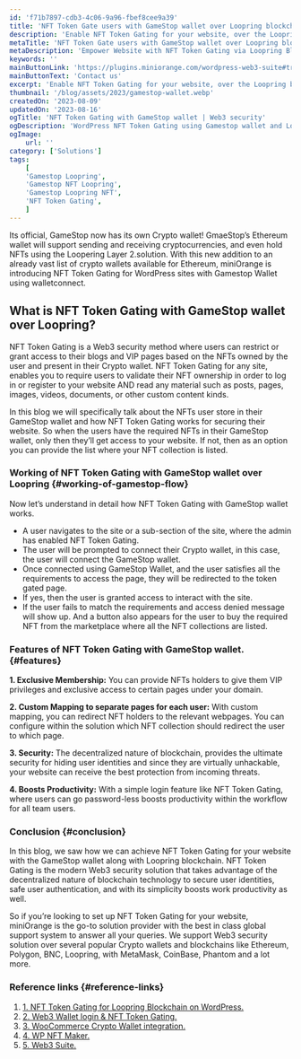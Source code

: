 ```yaml
---
id: 'f71b7897-cdb3-4c06-9a96-fbef8cee9a39'
title: 'NFT Token Gate users with GameStop wallet over Loopring blockchain'
description: 'Enable NFT Token Gating for your website, over the Loopring blockchain and the NFTs stored in the GameStop wallet. Admin can specify NFTs to be owned in order to access the NFT Token Gated Pages. NFT can be mapped to a page based on Contract Address and can also specify further which token IDs from contract to be owned in order to access the page.'
metaTitle: 'NFT Token Gate users with GameStop wallet over Loopring blockchain'
metaDescription: 'Empower Website with NFT Token Gating via Loopring Blockchain. Control access by NFT ownership from GameStop wallet, including criteria of Contract Address.'
keywords: ''
mainButtonLink: 'https://plugins.miniorange.com/wordpress-web3-suite#trial-form'
mainButtonText: 'Contact us'
excerpt: 'Enable NFT Token Gating for your website, over the Loopring blockchain and the NFTs stored in the GameStop wallet. Admin can specify NFTs to be owned in order to access the NFT Token Gated Pages. NFT can be mapped to a page based on Contract Address and can also specify further which token IDs from contract to be owned in order to access the page.'
thumbnail: '/blog/assets/2023/gamestop-wallet.webp'
createdOn: '2023-08-09'
updatedOn: '2023-08-16'
ogTitle: 'NFT Token Gating with GameStop wallet | Web3 security'
ogDescription: 'WordPress NFT Token Gating using Gamestop wallet and Loopring account via walletconnect. Enable NFT Token Gating with Looping NFTs on any WordPress site. '
ogImage:
    url: ''
category: ['Solutions']
tags:
    [
	'Gamestop Loopring',
    'Gamestop NFT Loopring',
    'Gamestop Loopring NFT',
    'NFT Token Gating',
    ]
---
```


Its official, GameStop now has its own Crypto wallet! GmaeStop’s Ethereum wallet will support sending and receiving cryptocurrencies, and even hold NFTs using the Loopering Layer 2.solution. With this new addition to an already vast list of crypto wallets available for Ethereum, miniOrange is introducing NFT Token Gating for WordPress sites with Gamestop Wallet using walletconnect.


## What is NFT Token Gating with GameStop wallet over Loopring?

NFT Token Gating is a Web3 security method where users can restrict or grant access to their blogs and VIP pages based on the NFTs owned by the user and present in their Crypto wallet.
NFT Token Gating for any site, enables you to require users to validate their NFT ownership in order to log in or register to your website AND read any material such as posts, pages, images, videos, documents, or other custom content kinds.

In this blog we will specifically talk about the NFTs user store in their GameStop wallet and how NFT Token Gating works for securing their website. So when the users have the required NFTs in their GameStop wallet, only then they’ll get access to your website. If not, then as an option you can provide the list where your NFT collection is listed.


### Working of NFT Token Gating with GameStop wallet over Loopring {#working-of-gamestop-flow}

Now let’s understand in detail how NFT Token Gating with GameStop wallet works.

 - A user navigates to the site or a sub-section of the site, where the admin has enabled NFT Token Gating.
 - The user will be prompted to connect their Crypto wallet, in this case, the user will connect the GameStop wallet.
 - Once connected using GameStop Wallet, and the user satisfies all the requirements to access the page, they will be redirected to the token gated page.
- If yes, then the user is granted access to interact with the site.
- If the user fails to match the requirements and access denied message will show up. And a button also appears for the user to buy the required NFT from the marketplace where all the NFT collections are listed.



### Features of NFT Token Gating with GameStop wallet. {#features}

 **1. Exclusive Membership:**   You can provide NFTs holders to give them VIP privileges and exclusive access to certain pages under your domain.

**2. Custom Mapping to separate pages for each user:** With custom mapping, you can redirect NFT holders to the relevant webpages. You can configure within the solution which NFT collection should redirect the user to which page. 

**3. Security:**  The decentralized nature of blockchain, provides the ultimate security for hiding user identities and since they are virtually unhackable, your website can receive the best protection from incoming threats.

**4. Boosts Productivity:** With a simple login feature like NFT Token Gating, where users can go password-less boosts productivity within the workflow for all team users.



### Conclusion {#conclusion}

In this blog, we saw how we can achieve NFT Token Gating for your website with the GameStop wallet along with Loopring blockchain. NFT Token Gating is the modern Web3 security solution that takes advantage of the decentralized nature of blockchain technology to secure user identities, safe user authentication, and with its simplicity boosts work productivity as well.

So if you’re looking to set up NFT Token Gating for your website, miniOrange is the go-to solution provider with the best in class global support system to answer all your queries. We support Web3 security solution over several popular Crypto wallets and blockchains like Ethereum, Polygon, BNC, Loopring, with MetaMask, CoinBase, Phantom and a lot more.


### Reference links  {#reference-links}

1. [1. NFT Token Gating for Loopring Blockchain on WordPress.](https://plugins.miniorange.com/loopring-wordpress-nft-integration)
2. [2. Web3 Wallet login & NFT Token Gating.](https://plugins.miniorange.com/web3-wordpress-login)
3. [3. WooCommerce Crypto Wallet integration.](https://plugins.miniorange.com/woocommerce-web3-integration)
4. [4. WP NFT Maker.](https://plugins.miniorange.com/wordpress-nft-marketplace-creator-wp-nft-maker)
5. [5. Web3 Suite.](https://plugins.miniorange.com/wordpress-web3-suite)




